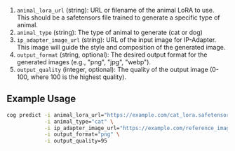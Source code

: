 1. `animal_lora_url` (string): URL or filename of the animal LoRA to use. This should be a safetensors file trained to generate a specific type of animal.
2. `animal_type` (string): The type of animal to generate (cat or dog)
3. `ip_adapter_image_url` (string): URL of the input image for IP-Adapter. This image will guide the style and composition of the generated image.
4. `output_format` (string, optional): The desired output format for the generated images (e.g., "png", "jpg", "webp").
5. `output_quality` (integer, optional): The quality of the output image (0-100, where 100 is the highest quality).

## Example Usage

```bash
cog predict -i animal_lora_url="https://example.com/cat_lora.safetensors" \
            -i animal_type="cat" \
            -i ip_adapter_image_url="https://example.com/reference_image.jpg" \
            -i output_format="png" \
            -i output_quality=95
```
